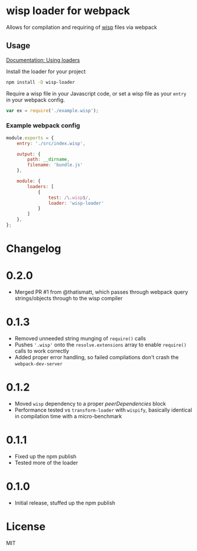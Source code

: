 # wisp loader for webpack
Allows for compilation and requiring of [wisp](https://github.com/Gozala/wisp) files via webpack

## Usage

[Documentation: Using loaders](http://webpack.github.io/docs/using-loaders.html)

Install the loader for your project

```sh
npm install -D wisp-loader
```

Require a wisp file in your Javascript code, or set a wisp file as your `entry` in your webpack config.

```javascript
var ex = require('./example.wisp');
```

### Example webpack config

```javascript
module.exports = {
    entry: './src/index.wisp',

    output: {
        path: __dirname,
        filename: 'bundle.js'
    },

    module: {
        loaders: [
            {
                test: /\.wisp$/,
                loader: 'wisp-loader'
            }
        ]
    },
};
```

# Changelog

# 0.2.0
- Merged PR #1 from @thatismatt, which passes through webpack query strings/objects through to the wisp compiler

# 0.1.3
- Removed unneeded string munging of `require()` calls
- Pushes `'.wisp'` onto the `resolve.extensions` array to enable `require()` calls to work correctly
- Added proper error handling, so failed compilations don't crash the `webpack-dev-server`

# 0.1.2
- Moved `wisp` dependency to a proper _peerDependencies_ block
- Performance tested vs `transform-loader` with `wispify`, basically identical in compilation time with a micro-benchmark

# 0.1.1
- Fixed up the npm publish
- Tested more of the loader

# 0.1.0
- Initial release, stuffed up the npm publish

# License

MIT
